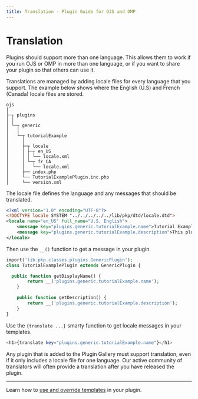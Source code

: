 ```yaml
---
title: Translation - Plugin Guide for OJS and OMP
---
```


# Translation

Plugins should support more than one language. This allows them to work if you run OJS or OMP in more than one language, or if you want to share your plugin so that others can use it.

Translations are managed by adding locale files for every language that you support. The example below shows where the English (U.S) and French (Canada) locale files are stored.

```
ojs
│
├─┬ plugins
│ │
│ └─┬ generic
│   │
│   └─┬ tutorialExample
│     │
│     ├─┬ locale
│     │ ├─┬ en_US
│     │ │ └── locale.xml
│     │ └─┬ fr_CA
│     │   └── locale.xml
│     ├── index.php
│     └── TutorialExamplePlugin.inc.php
│     └── version.xml
```

The locale file defines the language and any messages that should be translated.

```xml
<?xml version="1.0" encoding="UTF-8"?>
<!DOCTYPE locale SYSTEM "../../../../../lib/pkp/dtd/locale.dtd">
<locale name="en_US" full_name="U.S. English">
	<message key="plugins.generic.tutorialExample.name">Tutorial Example</message>
	<message key="plugins.generic.tutorialExample.description">This plugin is an example created for a tutorial on how to create a plugin.</message>
</locale>
```

Then use the `__()` function to get a message in your plugin.

```php
import('lib.pkp.classes.plugins.GenericPlugin');
class TutorialExamplePlugin extends GenericPlugin {

  public function getDisplayName() {
		return __('plugins.generic.tutorialExample.name');
	}

	public function getDescription() {
		return __('plugins.generic.tutorialExample.description');
	}
}
```

Use the `{translate ...}` smarty function to get locale messages in your templates.

```php
<h1>{translate key="plugins.generic.tutorialExample.name"}</h1>
```

Any plugin that is added to the Plugin Gallery must support translation, even if it only includes a locale file for one language. Our active community of translators will often provide a translation after you have released the plugin.

---

Learn how to [use and override templates](./templates) in your plugin.
